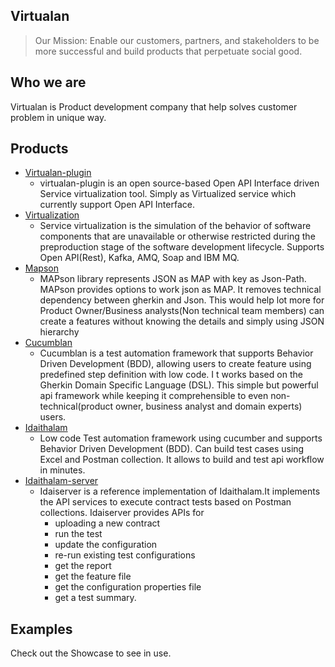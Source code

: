 ## Virtualan

> Our Mission: Enable our customers, partners, and stakeholders to be more successful and build products that perpetuate social good.

## Who we are

Virtualan is Product development company that help solves customer problem in unique way.  

## Products

- [Virtualan-plugin](https://github.com/virtualansoftware/virtualan/tree/master/modules/virtualan-plugin)
    - virtualan-plugin is an open source-based Open API Interface driven Service virtualization tool. Simply as Virtualized service which currently support Open API Interface.
- [Virtualization](https://github.com/virtualansoftware/virtualan/tree/master/modules/virtualization)
    - Service virtualization is the simulation of the behavior of software components that are unavailable or otherwise restricted during the preproduction stage of the software development lifecycle. Supports Open API(Rest), Kafka, AMQ, Soap and IBM MQ.
- [Mapson](https://github.com/virtualansoftware/mapson)
    - MAPson library represents JSON as MAP with key as Json-Path. MAPson provides options to work json as MAP. It removes technical dependency between gherkin and Json. This would help lot more for Product Owner/Business analysts(Non technical team members) can create a features without knowing the details and simply using JSON hierarchy
- [Cucumblan](https://github.com/virtualansoftware/cucumblan)
    - Cucumblan is a test automation framework that supports Behavior Driven Development (BDD), allowing users to create feature using predefined step definition with low code. I t works based on the Gherkin Domain Specific Language (DSL). This simple but powerful api framework while keeping it comprehensible to even non-technical(product owner, business analyst and domain experts) users.
- [Idaithalam](https://github.com/virtualansoftware/idaithalam)
    - Low code Test automation framework using cucumber and supports Behavior Driven Development (BDD). Can build test cases using Excel and Postman collection. It allows to build and test api workflow in minutes.
- [Idaithalam-server](https://github.com/virtualansoftware/idaithalam-server)
    - Idaiserver is a reference implementation of Idaithalam.It implements the API services to execute contract tests based on Postman collections.
        Idaiserver provides APIs for 
        - uploading a new contract
        - run the test
        - update the configuration
        - re-run existing test configurations
        - get the report
        - get the feature file
        - get the configuration properties file
        - get a test summary.

## Examples

Check out the Showcase to see in use.